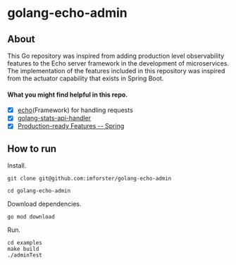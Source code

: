 # golang-echo-admin

## About

This Go repository was inspired from adding production level observability features to the Echo server framework in the development of microservices.
The implementation of the features included in this repository was inspired from the actuator capability that exists in Spring Boot.

#### What you might find helpful in this repo.
- [x] [echo](https://github.com/labstack/echo)(Framework) for handling requests
- [x] [golang-stats-api-handler](https://github.com/fukata/golang-stats-api-handler)
- [x] [Production-ready Features -- Spring](https://docs.spring.io/spring-boot/docs/current/reference/html/actuator.html)

## How to run

Install.

```shell
git clone git@github.com:imforster/golang-echo-admin

cd golang-echo-admin
```

Download dependencies.
```shell
go mod download
```

Run.
```shell
cd examples
make build
./adminTest
```
